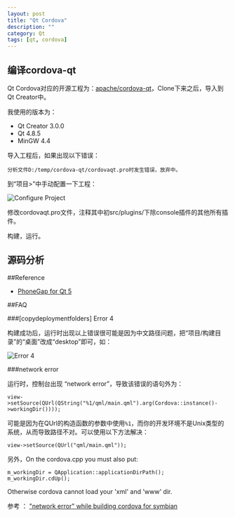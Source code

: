 ```yaml
---
layout: post
title: "Qt Cordova"
description: ""
category: Qt
tags: [qt, cordova]
--- 
```


## 编译cordova-qt

Qt Cordova对应的开源工程为：[apache/cordova-qt](https://github.com/apache/cordova-qt)，Clone下来之后，导入到Qt Creator中。

我使用的版本为：

- Qt Creator 3.0.0
- Qt 4.8.5
- MinGW 4.4

导入工程后，如果出现以下错误：

    分析文件D:/temp/cordova-qt/cordovaqt.pro时发生错误，放弃中。

到“项目>”中手动配置一下工程：

![Configure Project](http://johnnyimages.qiniudn.com/qt-configure-project.png)

修改cordovaqt.pro文件，注释其中初src/plugins/下除console插件的其他所有插件。

构建，运行。

<!--more-->

## 源码分析



##Reference

- [PhoneGap for Qt 5](http://qt-project.org/wiki/PhoneGap-for-Qt-5)

##FAQ

###[copydeploymentfolders] Error 4

构建成功后，运行时出现以上错误很可能是因为中文路径问题，把“项目/构建目录”的“桌面”改成“desktop”即可，如：

![Error 4](http://johnnyimages.qiniudn.com/qt-error4.png)

###network error

运行时，控制台出现 “network error”，导致该错误的语句外为：

    view->setSource(QUrl(QString("%1/qml/main.qml").arg(Cordova::instance()->workingDir())));

可能是因为在QUrl的构造函数的参数中使用`%1`，而你的开发环境不是Unix类型的系统，从而导致路径不对。可以使用以下方法解决：

    view->setSource(QUrl("qml/main.qml"));

另外，On the cordova.cpp you must also put:

    m_workingDir = QApplication::applicationDirPath();
    m_workingDir.cdUp();

Otherwise cordova cannot load your 'xml' and 'www' dir.

参考 ： ["network error" while building cordova for symbian](http://developer.nokia.com/community/discussion/showthread.php/233991-quot-network-error-quot-while-building-cordova-for-symbian)



